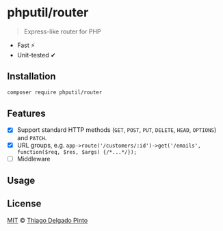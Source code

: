 # phputil/router

> Express-like router for PHP

- Fast ⚡
- Unit-tested ✔

## Installation

```bash
composer require phputil/router
```

## Features

- [x] Support standard HTTP methods (`GET`, `POST`, `PUT`, `DELETE`, `HEAD`, `OPTIONS`) and `PATCH`.
- [x] URL groups, e.g. `app->route('/customers/:id')->get('/emails', function($req, $res, $args) {/*...*/});`
- [ ] Middleware

## Usage

## License

[MIT](LICENSE) © [Thiago Delgado Pinto](https://github.com/thiagodp)
